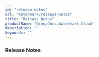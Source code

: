 ```yaml
---
id: "release-notes"
url: "watermark/release-notes"
title: "Release Notes"
productName: "GroupDocs.Watermark Cloud"
description: ""
keywords: ""
---
```


### Release Notes ###



